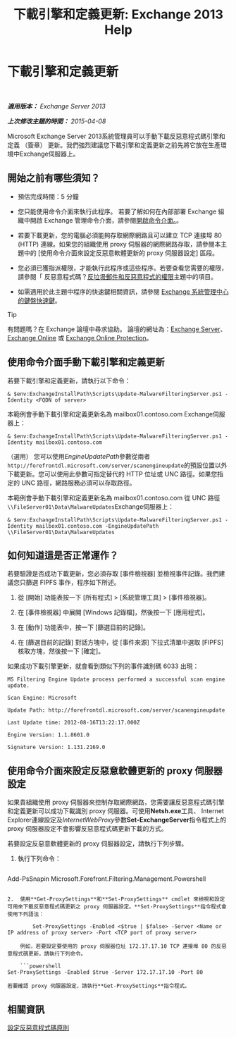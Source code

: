 ﻿---
title: '下載引擎和定義更新: Exchange 2013 Help'
TOCTitle: 下載引擎和定義更新
ms:assetid: 8f2ca383-e463-4df0-aa5d-29afe2f81aaf
ms:mtpsurl: https://technet.microsoft.com/zh-tw/library/JJ657471(v=EXCHG.150)
ms:contentKeyID: 50473719
ms.date: 05/21/2018
mtps_version: v=EXCHG.150
ms.translationtype: MT
---

# 下載引擎和定義更新

 

_**適用版本：** Exchange Server 2013_

_**上次修改主題的時間：** 2015-04-08_

Microsoft Exchange Server 2013系統管理員可以手動下載反惡意程式碼引擎和定義 （簽章） 更新。我們強烈建議您下載引擎和定義更新之前先將它放在生產環境中Exchange伺服器上。

## 開始之前有哪些須知？

  - 預估完成時間：5 分鐘

  - 您只能使用命令介面來執行此程序。 若要了解如何在內部部署 Exchange 組織中開啟 Exchange 管理命令介面，請參閱[開啟命令介面。](https://technet.microsoft.com/zh-tw/library/dd638134\(v=exchg.150\))。

  - 若要下載更新，您的電腦必須能夠存取網際網路且可以建立 TCP 連接埠 80 (HTTP) 連線。如果您的組織使用 proxy 伺服器的網際網路存取，請參閱本主題中的 \[使用命令介面來設定反惡意軟體更新的 proxy 伺服器設定\] 區段。

  - 您必須已獲指派權限，才能執行此程序或這些程序。若要查看您需要的權限，請參閱「 反惡意程式碼？[反垃圾郵件和反惡意程式的權限](anti-spam-and-anti-malware-permissions-exchange-2013-help.md)主題中的項目。

  - 如需適用於此主題中程序的快速鍵相關資訊，請參閱 [Exchange 系統管理中心的鍵盤快速鍵](keyboard-shortcuts-in-the-exchange-admin-center-exchange-online-protection-help.md)。


> [!TIP]  
> 有問題嗎？在 Exchange 論壇中尋求協助。 論壇的網址為：<a href="https://go.microsoft.com/fwlink/p/?linkid=60612">Exchange Server</a>、 <a href="https://go.microsoft.com/fwlink/p/?linkid=267542">Exchange Online</a> 或 <a href="https://go.microsoft.com/fwlink/p/?linkid=285351">Exchange Online Protection</a>。




## 使用命令介面手動下載引擎和定義更新

若要下載引擎和定義更新，請執行以下命令：

    & $env:ExchangeInstallPath\Scripts\Update-MalwareFilteringServer.ps1 -Identity <FQDN of server>

本範例會手動下載引擎和定義更新名為 mailbox01.contoso.com Exchange伺服器上：

    & $env:ExchangeInstallPath\Scripts\Update-MalwareFilteringServer.ps1 -Identity mailbox01.contoso.com

（選用） 您可以使用*EngineUpdatePath*參數從兩者`http://forefrontdl.microsoft.com/server/scanengineupdate`的預設位置以外下載更新。您可以使用此參數可指定替代的 HTTP 位址或 UNC 路徑。如果您指定的 UNC 路徑，網路服務必須可以存取路徑。

本範例會手動下載引擎和定義更新名為 mailbox01.contoso.com 從 UNC 路徑`\\FileServer01\Data\MalwareUpdates`Exchange伺服器上：

    & $env:ExchangeInstallPath\Scripts\Update-MalwareFilteringServer.ps1 -Identity mailbox01.contoso.com -EngineUpdatePath \\FileServer01\Data\MalwareUpdates

## 如何知道這是否正常運作？

若要驗證是否成功下載更新，您必須存取 \[事件檢視器\] 並檢視事件記錄。我們建議您只篩選 FIPFS 事作，程序如下所述。

1.  從 \[開始\] 功能表按一下 \[所有程式\] \> \[系統管理工具\] \> \[事件檢視器\]。

2.  在 \[事件檢視器\] 中展開 \[Windows 記錄檔\]，然後按一下 \[應用程式\]。

3.  在 \[動作\] 功能表中，按一下 \[篩選目前的記錄\]。

4.  在 \[篩選目前的記錄\] 對話方塊中，從 \[事件來源\] 下拉式清單中選取 \[FIPFS\] 核取方塊，然後按一下 \[確定\]。

如果成功下載引擎更新，就會看到類似下列的事件識別碼 6033 出現：

`MS Filtering Engine Update process performed a successful scan engine update.`

`Scan Engine: Microsoft`

`Update Path: http://forefrontdl.microsoft.com/server/scanengineupdate`

`Last Update time: ‎2012‎-‎08‎-‎16T13:22:17.000Z`

`Engine Version: 1.1.8601.0`

`Signature Version: 1.131.2169.0`

## 使用命令介面來設定反惡意軟體更新的 proxy 伺服器設定

如果貴組織使用 proxy 伺服器來控制存取網際網路，您需要讓反惡意程式碼引擎和定義更新可以成功下載識別 proxy 伺服器。可使用**Netsh.exe**工具、 Internet Explorer連線設定及*InternetWebProxy*參數**Set-ExchangeServer**指令程式上的 proxy 伺服器設定不會影響反惡意程式碼更新下載的方式。

若要設定反惡意軟體更新的 proxy 伺服器設定，請執行下列步驟。

1.  執行下列命令：
    
    ```powershell
Add-PsSnapin Microsoft.Forefront.Filtering.Management.Powershell
```

2.  使用**Get-ProxySettings**和**Set-ProxySettings** cmdlet 來檢視和設定可用來下載反惡意程式碼更新之 proxy 伺服器設定。**Set-ProxySettings**指令程式會使用下列語法：
    
        Set-ProxySettings -Enabled <$true | $false> -Server <Name or IP address of proxy server> -Port <TCP port of proxy server>
    
    例如，若要設定要使用的 proxy 伺服器位址 172.17.17.10 TCP 連接埠 80 的反惡意程式碼更新，請執行下列命令。
    
    ```powershell
Set-ProxySettings -Enabled $true -Server 172.17.17.10 -Port 80
```
    
    若要確認 proxy 伺服器設定，請執行**Get-ProxySettings**指令程式。

## 相關資訊

[設定反惡意程式碼原則](configure-anti-malware-policies-exchange-2013-help.md)

